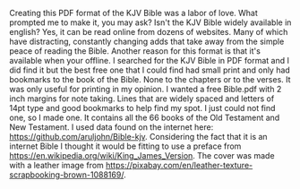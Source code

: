 Creating this PDF format of the KJV Bible was a labor of love. What prompted me to make it, you may ask? Isn't the KJV Bible widely available in english? Yes, it can be read online from dozens of websites. Many of which have distracting, constantly changing adds that take away from the simple peace of reading the Bible. Another reason for this format is that it's available when your offline. I searched for the KJV Bible in PDF format and I did find it but the best free one that I could find had small print and only had bookmarks to the book of the Bible. None to the chapters or to the verses. It was only useful for printing in my opinion. I wanted a free Bible.pdf with 2 inch margins for note taking. Lines that are widely spaced and letters of 14pt type and good bookmarks to help find my spot. I just could not find one, so I made one. It contains all the 66 books of the Old Testament and New Testament. I used data found on the internet here: https://github.com/aruljohn/Bible-kjv. Considering the fact that it is an internet Bible I thought it would be fitting to use a preface from https://en.wikipedia.org/wiki/King_James_Version. 
The cover was made with a leather image from https://pixabay.com/en/leather-texture-scrapbooking-brown-1088169/.
